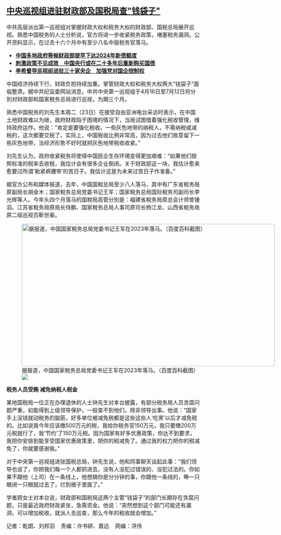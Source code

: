 <!--1713885600000-->
[中央巡视组进驻财政部及国税局查"钱袋子"](https://www.rfa.org/mandarin/yataibaodao/jingmao/ql2-04232024085907.html)
------

<p>中共高层派出第一巡视组对掌握财政大权和税务大权的财政部、国税总局展开巡视。熟悉中国税务的人士分析说，官方将进一步收紧税务政策，堵塞税务漏洞。公开资料显示，在过去十六个月中有至少八名中层税务官落马。</p><ul><li><a href="https://www.rfa.org/mandarin/yataibaodao/jingmao/ec-12262023101215.html"><strong>中国多地政府等候财政部提早下达2024年新债额度</strong></a></li><li><strong><a href="https://www.rfa.org/mandarin/yataibaodao/jingmao/tj-03282024130853.html">刺激政策不见成效　中国央行或在二十多年后重新购买国债</a></strong></li><li><strong><a href="https://www.rfa.org/mandarin/yataibaodao/zhengzhi/gt1-03282023033452.html">李希督导巡视组进驻三十家央企　加强党对国企控制权</a></strong></li></ul><p><span style="font-weight: 400;">中国经济持续下行，财政负担持续加重。掌管财政大权和税务大权两大“钱袋子”面临整肃。据中共纪监委网站消息，中共中央第一巡视组于4月16日至7月12日将分別对财政部和国家稅务总局进行巡视，为期三个月。</span></p><p><span style="font-weight: 400;">熟悉中国税务的刘先生本周二（23日）在接受自由亚洲电台采访时表示，在中国土地财政难以为继，政府财政陷于困境的情况下，当局试图借着强化税收管理，维持政府运作。他说：“肯定是要强化税收。一些灰色地带的纳税人，不需纳税或减税的，这次都要交税了。实际上，中国税收比例非常高，因为过去他们故意留下一些灰色地带，当经济形势不好时就把灰色地带税收收紧。”</span></p><p><span style="font-weight: 400;">刘先生认为，政府收紧税务将使得中国民企生存环境变得更加艰难：“如果他们按照标准的税率去收税，我估计会有很多企业倒闭。关于财政部这一块，我估计愈来愈要过所谓‘勒紧裤腰带’的苦日子。我估计这是为未来过苦日子作准备。”</span></p><p><span style="font-weight: 400;">据官方公布和媒体报道，去年，中国国稅总局至少八人落马，其中有广东省稅务局原副局长胡金木；国家稅务总局党委书记王军；国家稅务总局国际稅务司副司长李光辉等人。今年头四个月落马的国稅局高管分別是：福建省稅务局原总会计师曾锺滔、江苏省稅务局原局长侍鹏、国家稅务总局人事司原司长杨江龙、山西省稅务局原二级巡视员靳世豪。</span></p><p><figure class="image-richtext image-inline captioned" style="width:660px;"><img alt="据报道，中国国家稅务总局党委书记王军在2023年落马。（百度百科截图）" height="371" src="https://www.rfa.org/mandarin/yataibaodao/jingmao/ql2-04232024085907.html/ql11.png/@@images/eca05de1-e9b5-420f-844f-ee62bf813e21.png" title="ql11.png" width="660"/><figcaption class="image-caption">据报道，中国国家稅务总局党委书记王军在2023年落马。（百度百科截图）</figcaption><small></small><div id="zoomattribute"><a data-caption="据报道，中国国家稅务总局党委书记王军在2023年落马。（百度百科截图）" data-fancybox="" href="https://www.rfa.org/mandarin/yataibaodao/jingmao/ql2-04232024085907.html/ql11.png" id="single_image" title="据报道，中国国家稅务总局党委书记王军在2023年落马。（百度百科截图）"><img src="/++plone++rfa-resources/img/icon-zoom.png"/></a></div></figure></p><p><b>税务人员受贿 减免纳税人税金</b></p><p><span style="font-weight: 400;">某地国税局一位正在办理退休的人士钟先生对本台披露，有部分税务局人员贪腐问题严重，如能得到上级领导保护，一般查不到他们，除非领导出事。他说：“国家手上没钱就动税务的脑筋，好多单位被减免税都是这些这些人‘吃黑’以后才减免税的。比如说我今年应该缴500万元的税，我给你税务官150万元，我只要缴200万元税就行了，我‘节约’了150万元税。因为国家有好多优惠政策，你达不到要求，我把你安排到能享受国家优惠政策里，把你的税减免了。通过我的权力把你的税减免了，你就要感谢我。”</span></p><p><span style="font-weight: 400;">对于中央第一巡视组进驻国税总局，钟先生说，他和同事聊天谈起此事：“我们领导也说了，你把我们每一个人都抓进去，没有人没犯过错误的、没犯过法的。你如果不跟他（上司）在一条线上，他想搞你是分分钟的事，你跟他一条线的，睁一只眼闭一只眼就过去了，烂到根子里面了。”</span></p><p><span style="font-weight: 400;">学者顾女士对本台说，财政部和国税局这两个主管“钱袋子”的部门长期存在贪腐问题，只是最近政府财政紧张，急需资金。他说：“突然想到这个部门可能还有漏洞，可以增加税收。就派人去巡查，那么今年的税收就会增加。”</span></p><p><span style="font-weight: 400;">记者：乾朗、刘邦羽    责编：许书婷、嘉远    网编：洪伟</span></p>
